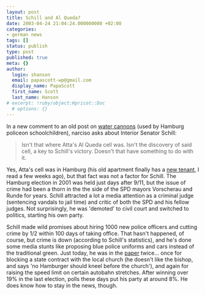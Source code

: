 ```yaml
---
layout: post
title: Schill and Al Queda?
date: 2003-04-24 21:04:24.000000000 +02:00
categories:
- german news
tags: []
status: publish
type: post
published: true
meta: {}
author:
  login: shanson
  email: papascott-wp@gmail.com
  display_name: PapaScott
  first_name: Scott
  last_name: Hanson
# excerpt: !ruby/object:Hpricot::Doc
  # options: {}
---
```

<p>In a new comment to an old post on <a title="PapaScott: Water Cannons Continued" href="http://www.papascott.de/2003/03/26/2135.php">water cannons</a> (used by Hamburg policeon schoolchildren), narciso asks about Interior Senator Schill:</p>
<blockquote><p>Isn't that where Atta's Al Queda cell was. Isn't the discovery of said cell, a key to Schill's victory. Doesn't that have something to do with it.</p></blockquote>
<p>Yes, Atta's cell was in Hamburg (his old apartment finally has a <a href="http://www.abendblatt.de/daten/2003/02/19/125834.html">new tenant</a>, I read a few weeks ago), but that fact was not a factor for Schill. The Hamburg election in 2001 was held just days after 9/11, but the issue of crime had been a thorn in the the side of the SPD mayors Vorscherau and Runde for years. Schill attracted a lot a media attention as a criminal judge (sentencing vandals to jail time) and critic of both the SPD and his fellow judges. Not surprisingly, he was 'demoted' to civil court and switched to politics, starting his own party.</p>
<p>Schill made wild promises about hiring 1000 new police officers and cutting crime by 1/2 within 100 days of taking office. That hasn't happened, of course, but crime is down (according to Schill's statistics), and he's done some media stunts like proposing blue police uniforms and cars instead of the traditional green. Just today, he was in the <a href="http://www.abendblatt.de/">paper</a> twice... once for blocking a state contract with the local church (he doesn't like the bishop, and says 'no Hamburger should kneel before the church'), and again for raising the speed limit on certain autobahn stretches. After winning over 19% in the last election, polls these days put his party at around 8%. He does know how to stay in the news, though.</p>
